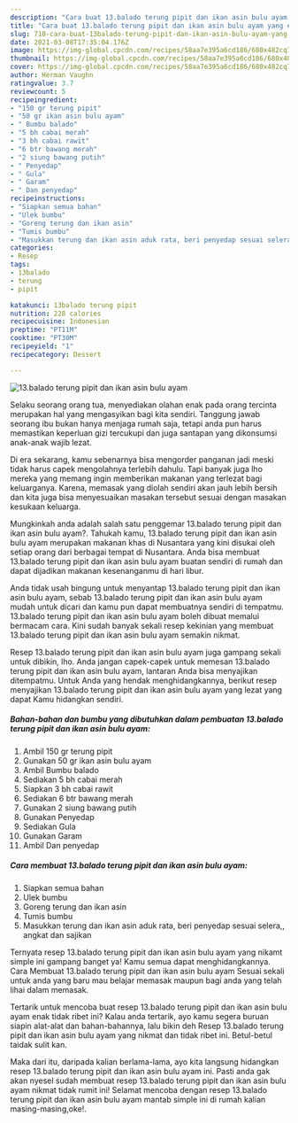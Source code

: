 ```yaml
---
description: "Cara buat 13.balado terung pipit dan ikan asin bulu ayam yang enak dan Mudah Dibuat"
title: "Cara buat 13.balado terung pipit dan ikan asin bulu ayam yang enak dan Mudah Dibuat"
slug: 710-cara-buat-13balado-terung-pipit-dan-ikan-asin-bulu-ayam-yang-enak-dan-mudah-dibuat
date: 2021-03-08T17:35:04.176Z
image: https://img-global.cpcdn.com/recipes/58aa7e395a6cd186/680x482cq70/13balado-terung-pipit-dan-ikan-asin-bulu-ayam-foto-resep-utama.jpg
thumbnail: https://img-global.cpcdn.com/recipes/58aa7e395a6cd186/680x482cq70/13balado-terung-pipit-dan-ikan-asin-bulu-ayam-foto-resep-utama.jpg
cover: https://img-global.cpcdn.com/recipes/58aa7e395a6cd186/680x482cq70/13balado-terung-pipit-dan-ikan-asin-bulu-ayam-foto-resep-utama.jpg
author: Herman Vaughn
ratingvalue: 3.7
reviewcount: 5
recipeingredient:
- "150 gr terung pipit"
- "50 gr ikan asin bulu ayam"
- " Bumbu balado"
- "5 bh cabai merah"
- "3 bh cabai rawit"
- "6 btr bawang merah"
- "2 siung bawang putih"
- " Penyedap"
- " Gula"
- " Garam"
- " Dan penyedap"
recipeinstructions:
- "Siapkan semua bahan"
- "Ulek bumbu"
- "Goreng terung dan ikan asin"
- "Tumis bumbu"
- "Masukkan terung dan ikan asin aduk rata, beri penyedap sesuai selera,, angkat dan sajikan"
categories:
- Resep
tags:
- 13balado
- terung
- pipit

katakunci: 13balado terung pipit 
nutrition: 228 calories
recipecuisine: Indonesian
preptime: "PT11M"
cooktime: "PT30M"
recipeyield: "1"
recipecategory: Dessert

---
```



![13.balado terung pipit dan ikan asin bulu ayam](https://img-global.cpcdn.com/recipes/58aa7e395a6cd186/680x482cq70/13balado-terung-pipit-dan-ikan-asin-bulu-ayam-foto-resep-utama.jpg)

Selaku seorang orang tua, menyediakan olahan enak pada orang tercinta merupakan hal yang mengasyikan bagi kita sendiri. Tanggung jawab seorang ibu bukan hanya menjaga rumah saja, tetapi anda pun harus memastikan keperluan gizi tercukupi dan juga santapan yang dikonsumsi anak-anak wajib lezat.

Di era  sekarang, kamu sebenarnya bisa mengorder panganan jadi meski tidak harus capek mengolahnya terlebih dahulu. Tapi banyak juga lho mereka yang memang ingin memberikan makanan yang terlezat bagi keluarganya. Karena, memasak yang diolah sendiri akan jauh lebih bersih dan kita juga bisa menyesuaikan masakan tersebut sesuai dengan masakan kesukaan keluarga. 



Mungkinkah anda adalah salah satu penggemar 13.balado terung pipit dan ikan asin bulu ayam?. Tahukah kamu, 13.balado terung pipit dan ikan asin bulu ayam merupakan makanan khas di Nusantara yang kini disukai oleh setiap orang dari berbagai tempat di Nusantara. Anda bisa membuat 13.balado terung pipit dan ikan asin bulu ayam buatan sendiri di rumah dan dapat dijadikan makanan kesenanganmu di hari libur.

Anda tidak usah bingung untuk menyantap 13.balado terung pipit dan ikan asin bulu ayam, sebab 13.balado terung pipit dan ikan asin bulu ayam mudah untuk dicari dan kamu pun dapat membuatnya sendiri di tempatmu. 13.balado terung pipit dan ikan asin bulu ayam boleh dibuat memalui bermacam cara. Kini sudah banyak sekali resep kekinian yang membuat 13.balado terung pipit dan ikan asin bulu ayam semakin nikmat.

Resep 13.balado terung pipit dan ikan asin bulu ayam juga gampang sekali untuk dibikin, lho. Anda jangan capek-capek untuk memesan 13.balado terung pipit dan ikan asin bulu ayam, lantaran Anda bisa menyajikan ditempatmu. Untuk Anda yang hendak menghidangkannya, berikut resep menyajikan 13.balado terung pipit dan ikan asin bulu ayam yang lezat yang dapat Kamu hidangkan sendiri.

<!--inarticleads1-->

##### Bahan-bahan dan bumbu yang dibutuhkan dalam pembuatan 13.balado terung pipit dan ikan asin bulu ayam:

1. Ambil 150 gr terung pipit
1. Gunakan 50 gr ikan asin bulu ayam
1. Ambil  Bumbu balado
1. Sediakan 5 bh cabai merah
1. Siapkan 3 bh cabai rawit
1. Sediakan 6 btr bawang merah
1. Gunakan 2 siung bawang putih
1. Gunakan  Penyedap
1. Sediakan  Gula
1. Gunakan  Garam
1. Ambil  Dan penyedap




<!--inarticleads2-->

##### Cara membuat 13.balado terung pipit dan ikan asin bulu ayam:

1. Siapkan semua bahan
1. Ulek bumbu
1. Goreng terung dan ikan asin
1. Tumis bumbu
1. Masukkan terung dan ikan asin aduk rata, beri penyedap sesuai selera,, angkat dan sajikan




Ternyata resep 13.balado terung pipit dan ikan asin bulu ayam yang nikamt simple ini gampang banget ya! Kamu semua dapat menghidangkannya. Cara Membuat 13.balado terung pipit dan ikan asin bulu ayam Sesuai sekali untuk anda yang baru mau belajar memasak maupun bagi anda yang telah lihai dalam memasak.

Tertarik untuk mencoba buat resep 13.balado terung pipit dan ikan asin bulu ayam enak tidak ribet ini? Kalau anda tertarik, ayo kamu segera buruan siapin alat-alat dan bahan-bahannya, lalu bikin deh Resep 13.balado terung pipit dan ikan asin bulu ayam yang nikmat dan tidak ribet ini. Betul-betul taidak sulit kan. 

Maka dari itu, daripada kalian berlama-lama, ayo kita langsung hidangkan resep 13.balado terung pipit dan ikan asin bulu ayam ini. Pasti anda gak akan nyesel sudah membuat resep 13.balado terung pipit dan ikan asin bulu ayam nikmat tidak rumit ini! Selamat mencoba dengan resep 13.balado terung pipit dan ikan asin bulu ayam mantab simple ini di rumah kalian masing-masing,oke!.

